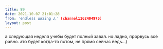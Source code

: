 ```yaml
---
title: 89
date: 2021-10-07 21:01:28
from: 'endless шизing ⍼' (channel1162404975)
layout: post
---
```


а следующая неделя учебы будет полный завал. но ладно, прорвусь всё равно. это будет когда-то потом, не прямо сейчас ведь...)
